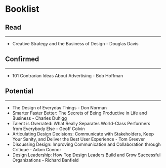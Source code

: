 # Booklist
## Read
- - - -
* Creative Strategy and the Business of Design - Douglas Davis

## Confirmed
- - - -
* 101 Contrarian Ideas About Advertising - Bob Hoffman

## Potential
- - - -
* The Design of Everyday Things - Don Norman
* Smarter Faster Better: The Secrets of Being Productive in Life and Business - Charles Duhigg
* Talent is Overrated: What Really Separates World-Class Performers from Everybody Else - Geoff Colvin
* Articulating Design Decisions: Communicate with Stakeholders, Keep Your Sanity, and Deliver the Best User Experience - Tom Greever
* Discussing Design: Improving Communication and Collaboration through Critique - Adam Connor
* Design Leadership: How Top Design Leaders Build and Grow Successful Organizations - Richard Banfield
